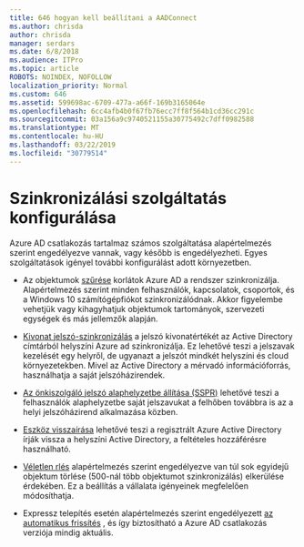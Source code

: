 ```yaml
---
title: 646 hogyan kell beállítani a AADConnect
ms.author: chrisda
author: chrisda
manager: serdars
ms.date: 6/8/2018
ms.audience: ITPro
ms.topic: article
ROBOTS: NOINDEX, NOFOLLOW
localization_priority: Normal
ms.custom: 646
ms.assetid: 599698ac-6709-477a-a66f-169b3165064e
ms.openlocfilehash: 6cc4afb4b0f67fb76ecc7ff8f564b1cd36cc291c
ms.sourcegitcommit: 03a156a9c9740521155a30775492c7dff0982588
ms.translationtype: MT
ms.contentlocale: hu-HU
ms.lasthandoff: 03/22/2019
ms.locfileid: "30779514"
---
```

# <a name="configure-sync-features"></a>Szinkronizálási szolgáltatás konfigurálása

Azure AD csatlakozás tartalmaz számos szolgáltatása alapértelmezés szerint engedélyezve vannak, vagy később is engedélyezheti. Egyes szolgáltatások igényel további konfigurálást adott környezetben.
  
- Az objektumok [szűrése](https://docs.microsoft.com/azure/active-directory/connect/active-directory-aadconnectsync-configure-filtering) korlátok Azure AD a rendszer szinkronizálja. Alapértelmezés szerint minden felhasználók, kapcsolatok, csoportok, és a Windows 10 számítógépfiókot szinkronizálódnak. Akkor figyelembe vehetjük vagy kihagyhatjuk objektumok tartományok, szervezeti egységek és más jellemzők alapján. 
    
- [Kivonat jelszó-szinkronizálás](https://docs.microsoft.com/azure/active-directory/connect/active-directory-aadconnectsync-implement-password-hash-synchronization) a jelszó kivonatértékét az Active Directory címtárból helyszíni Azure ad szinkronizálja. Ez lehetővé teszi a jelszavak kezelését egy helyről, de ugyanazt a jelszót mindkét helyszíni és cloud környezetekben. Mivel az Active Directory a mérvadó információforrás, használhatja a saját jelszóházirendek. 
    
- [Az önkiszolgáló jelszó alaphelyzetbe állítása (SSPR)](https://docs.microsoft.com/azure/active-directory/authentication/quickstart-sspr) lehetővé teszi a felhasználók alaphelyzetbe saját jelszavukat a felhőben továbbra is az a helyi jelszóházirend alkalmazása közben. 
    
- [Eszköz visszaírása](https://docs.microsoft.com/azure/active-directory/connect/active-directory-aadconnect-feature-device-writeback) lehetővé teszi a regisztrált Azure Active Directory írják vissza a helyszíni Active Directory, a feltételes hozzáférésre használható. 
    
- [Véletlen rlés](https://docs.microsoft.com/azure/active-directory/connect/active-directory-aadconnectsync-feature-prevent-accidental-deletes) alapértelmezés szerint engedélyezve van túl sok egyidejű objektum törlése (500-nál több objektumot szinkronizálás) elkerülése érdekében. Ez a beállítás a vállalata igényeinek megfelelően módosíthatja. 
    
- Expressz telepítés esetén alapértelmezés szerint engedélyezett [az automatikus frissítés](https://docs.microsoft.com/azure/active-directory/connect/active-directory-aadconnect-feature-automatic-upgrade) , és így biztosítható a Azure AD csatlakozás verziója mindig aktuális. 
    

